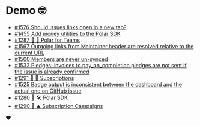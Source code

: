# Demo 🤓

<!-- POLAR type=issues id=jlaerbca org=polarsource repo=polar limit=10 sort=recently_updated -->

* [#1576 Should issues links open in a new tab?](https://github.com/polarsource/polar/issues/1576)
* [#1455 Add money utilities to the Polar SDK](https://github.com/polarsource/polar/issues/1455)
* [#1287 🎯 👔 Polar for Teams](https://github.com/polarsource/polar/issues/1287)
* [#1567 Outgoing links from Maintainer header are resolved relative to the current URL](https://github.com/polarsource/polar/issues/1567)
* [#1500 Members are never un-synced](https://github.com/polarsource/polar/issues/1500)
* [#1532 Pledges: invoices to pay_on_completion pledges are not sent if the issue is already confirmed](https://github.com/polarsource/polar/issues/1532)
* [#1291 🎯 🔁 Subscriptions](https://github.com/polarsource/polar/issues/1291)
* [#1525 Badge output is inconsistent between the dashboard and the actual one on GitHub issue](https://github.com/polarsource/polar/issues/1525)
* [#1280 🎯 🛠️ Polar SDK](https://github.com/polarsource/polar/issues/1280)
* [#1290 🎯 ⛰️ Subscription Campaigns](https://github.com/polarsource/polar/issues/1290)

<!-- POLAR-END id=jlaerbca -->

❤️